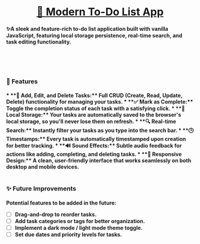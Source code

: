 <br>
<h1 align="center"> <a href="https://maxim-belyi.github.io/to-do/" target="_blank">📝 Modern To-Do List App </a>
<br>
<h4>✨A sleek and feature-rich to-do list application built with vanilla JavaScript, featuring local storage persistence, real-time search, and task editing functionality.
<br>
<br>
<p align="center" ![screenshoot] (url:"https://raw.githubusercontent.com/Maxim-Belyi/to-do/refs/heads/main/img/screenshot.webp">
<br>
<br>
<h3>🚀 Features
<br>
<h4>*   **📝 Add, Edit, and Delete Tasks:** Full CRUD (Create, Read, Update, Delete) functionality for managing your tasks.
*   **✅ Mark as Complete:** Toggle the completion status of each task with a satisfying click.
*   **💾 Local Storage:** Your tasks are automatically saved to the browser's local storage, so you'll never lose them on refresh.
*   **🔍 Real-time Search:** Instantly filter your tasks as you type into the search bar.
*   **🕒 Timestamps:** Every task is automatically timestamped upon creation for better tracking.
*   **🔊 Sound Effects:** Subtle audio feedback for actions like adding, completing, and deleting tasks.
*   **📱 Responsive Design:** A clean, user-friendly interface that works seamlessly on both desktop and mobile devices.
<br>
<br>
<h3>✨ Future Improvements
<br>
<h4>Potential features to be added in the future:

*   [ ] Drag-and-drop to reorder tasks.
*   [ ] Add task categories or tags for better organization.
*   [ ] Implement a dark mode / light mode theme toggle.
*   [ ] Set due dates and priority levels for tasks.
